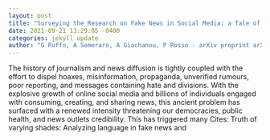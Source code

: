 ```yaml
--- 
layout: post 
title: "Surveying the Research on Fake News in Social Media: a Tale of Networks and Language" 
date: 2021-09-21 13:29:05 -0400 
categories: jekyll update 
author: "G Ruffo, A Semeraro, A Giachanou, P Rosso - arXiv preprint arXiv:2109.07909, 2021" 
--- 
```

The history of journalism and news diffusion is tightly coupled with the effort to dispel hoaxes, misinformation, propaganda, unverified rumours, poor reporting, and messages containing hate and divisions. With the explosive growth of online social media and billions of individuals engaged with consuming, creating, and sharing news, this ancient problem has surfaced with a renewed intensity threatening our democracies, public health, and news outlets credibility. This has triggered many Cites: Truth of varying shades: Analyzing language in fake news and